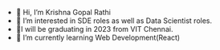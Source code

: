 - 👋 Hi, I’m Krishna Gopal Rathi
- 👀 I’m interested in SDE roles as well as Data Scientist roles.
- 👀I will be graduating in 2023 from VIT Chennai.
- 🌱 I’m currently learning Web Development(React)

<!---
Krishrat/Krishrat is a ✨ special ✨ repository because its `README.md` (this file) appears on your GitHub profile.
You can click the Preview link to take a look at your changes.
--->
